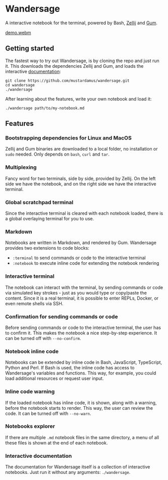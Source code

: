 # Wandersage

A interactive notebook for the terminal, powered by Bash, [Zellij](https://zellij.dev) and [Gum](https://github.com/charmbracelet/gum).

[demo.webm](https://github.com/user-attachments/assets/0dd20673-5fdb-4f97-8b13-515f12bfafd5)

## Getting started

The fastest way to try out Wandersage, is by cloning the repo and just run it. This downloads the dependencies Zellij and Gum, and loads the interactive [documentation](./docs/):

```shell
git clone https://github.com/mustardamus/wandersage.git
cd wandersage
./wandersage
```

After learning about the features, write your own notebook and load it:

```shell
./wandersage path/to/my-notebook.md
```

## Features

### Bootstrapping dependencies for Linux and MacOS

Zellij and Gum binaries are downloaded to a local folder, no installation or `sudo` needed. Only depends on `bash`, `curl` and `tar`.

### Multiplexing

Fancy word for two terminals, side by side, provided by Zellij. On the left side we have the notebook, and on the right side we have the interactive terminal.

### Global scratchpad terminal

Since the interactive terminal is cleared with each notebook loaded, there is a global overlaying terminal for you to use.

### Markdown

Notebooks are written in Markdown, and rendered by Gum. Wandersage provides two extensions to code blocks:

- `:terminal` to send commands or code to the interactive terminal
- `:notebook` to execute inline code for extending the notebook rendering

### Interactive terminal

The notebook can interact with the terminal, by sending commands or code via simulated key strokes - just as you would type or copy/paste the content. Since it is a real terminal, it is possible to enter REPLs, Docker, or even remote shells via SSH.

### Confirmation for sending commands or code

Before sending commands or code to the interactive terminal, the user has to confirm it. This makes the notebook a nice step-by-step experience. It can be turned off with `--no-confirm`.

### Notebook inline code

Notebooks can be extended by inline code in Bash, JavaScript, TypeScript, Python and Perl. If Bash is used, the inline code has access to Wandersage's variables and functions. This way, for example, you could load additional resources or request user input.

### Inline code warning

If the loaded notebook has inline code, it is shown, along with a warning, before the notebook starts to render. This way, the user can review the code. It can be turned off with `--no-warn`.

### Notebooks explorer

If there are multiple `.md` notebook files in the same directory, a menu of all these files is shown at the end of each notebook.

### Interactive documentation

The documentation for Wandersage itself is a collection of interactive notebooks. Just run it without any arguments: `./wandersage`.
